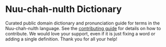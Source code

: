 
# Nuu-chah-nulth Dictionary

Curated public domain dictionary and pronunciation guide for terms in the Nuu-chah-nulth language. See the [contributing guide](https://github.com/drumworkteam/term/blob/make/.github/contributing.md) for details on how to contribute. We would love your support, even if it is just fixing a word or adding a single definition. Thank you for all your help!